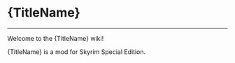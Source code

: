 # {TitleName}

---

Welcome to the {TitleName} wiki!

{TitleName} is a mod for Skyrim Special Edition.

